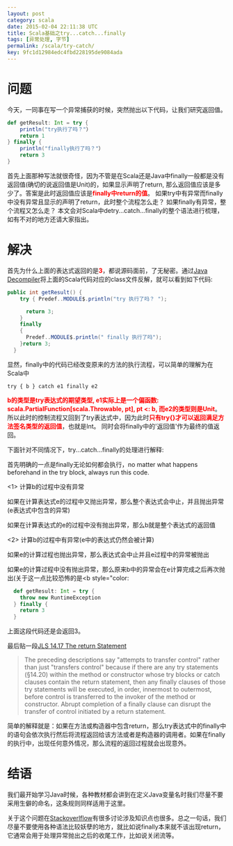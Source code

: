 ```yaml
---
layout: post
category: scala
date: 2015-02-04 22:11:38 UTC
title: Scala基础之try...catch...finally
tags: [异常处理, 字节]
permalink: /scala/try-catch/
key: 9fc1d12984edc4fbd228195de9084ada
---
```



# 问题
今天，一同事在写一个异常捕获的时候，突然抛出以下代码，让我们研究返回值。

```scala
def getResult: Int = try {
    println("try执行了吗？"）
    return 1
} finally {
    println("finally执行了吗？"）
    return 3
}
```
首先上面那种写法就很奇怪，因为不管是在Scala还是Java中finally一般都是没有返回值(确切的说返回值是Unit)的，如果显示声明了return, 那么返回值应该是多少了。答案是此时返回值应该是<b style="color:red">finally中return的值</b>。
如果try中有异常而finally中没有异常且显示的声明了return，此时整个流程怎么走？
如果finally有异常，整个流程又怎么走？
本文会对Scala中detry...catch...finally的整个语法进行梳理，如有不对的地方还请大家指出。
  
# 解决
首先为什么上面的表达式返回的是<b style="color:red">3</b>，都说源码面前，了无秘密。通过[Java Decompiler](http://jd.benow.ca/)将上面的Scala代码对应的class文件反解，就可以看到如下代码:

```java
public int getResult() {
    try { Predef..MODULE$.println("try 执行了吗？ ");

      return 3;
    }
    finally
    {
      Predef..MODULE$.println(" finally 执行了吗");
    }return 3;
  }
```
显然，finally中的代码已经改变原来的方法的执行流程，可以简单的理解为在Scala中

```try { b } catch e1 finally e2```

<b style="color:red">b的类型是try表达式的期望类型, e1实际上是一个偏函数: scala.PartialFunction[scala.Throwable, pt], pt <: b, 而e2的类型则是Unit</b>。
所以此时的控制流程又回到了try表达式中，因为此时<b style="color:red">只有try{}才可以返回满足方法签名类型的返回值</b>，也就是Int。
同时会将finally中的'返回值'作为最终的值返回。

下面针对不同情况下，try...catch...finally的处理进行解释:

首先明确的一点是finally无论如何都会执行，no matter what happens beforehand in the try block, always run this code.

<1> 计算b的过程中没有异常
    
如果在计算表达式e的过程中又抛出异常，那么整个表达式会中止，并且抛出异常(e表达式中包含的异常)

如果在计算表达式的e的过程中没有抛出异常，那么b就是整个表达式的返回值

<2> 计算b的过程中有异常(e中的表达式仍然会被计算)

如果e的计算过程也抛出异常，那么表达式会中止并且e过程中的异常被抛出

如果e的计算过程中没有抛出异常，那么原来b中的异常会在e计算完成之后再次抛出(关于这一点比较恐怖的是<b style="color:



```scala
  def getResult: Int = try {
    throw new RuntimeException
  } finally {
    return 3
  }
```
上面这段代码还是会返回3。

最后贴一段[JLS 14.17 The return Statement](http://docs.oracle.com/javase/specs/jls/se5.0/html/statements.html#14.17)

> The preceding descriptions say "attempts to transfer control" rather than just "transfers control" because if there are any try statements (§14.20) within the method or 
> constructor whose try blocks or catch clauses contain the return statement, then any finally clauses of those try statements will be executed, in order, innermost to 
> outermost, before control is transferred to the invoker of the method or constructor. Abrupt completion of a finally clause can disrupt the transfer of control initiated by a 
> return statement.

简单的解释就是：如果在方法或构造器中包含return，那么try表达式中的finally中的语句会依次执行然后将流程返回给该方法或者是构造器的调用者。如果在finally的执行中，出现任何意外情况，那么流程的返回过程就会出现意外。


# 结语
我们最开始学习Java时候，各种教材都会讲到在定义Java变量名时我们尽量不要采用生僻的命名，这条规则同样适用于这里。

关于这个问题在[Stackoverlflow](http://stackoverflow.com/questions/65035/does-finally-always-execute-in-java)有很多讨论涉及知识点也很多。总之一句话，我们尽量不要使用各种语法比较妖孽的地方，就比如说finally本来就不该出现return，它通常会用于处理异常抛出之后的收尾工作，比如说关闭流等。